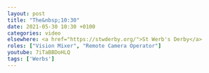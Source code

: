 ```yaml
---
layout: post
title: "The&nbsp;10:30"
date: 2021-05-30 10:30 +0100
categories: video
elsewhere: <a href="https://stwderby.org/">St Werb's Derby</a>
roles: ["Vision Mixer", "Remote Camera Operator"]
youtube: 7iTaBBDoHLQ
tags: ['Werbs']
---
```

